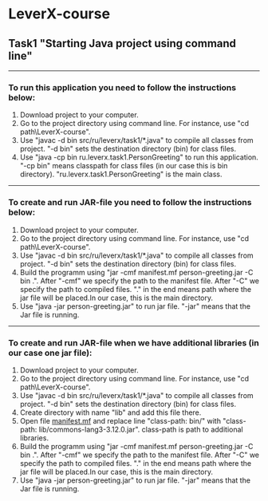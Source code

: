 # LeverX-course
## Task1 "Starting Java project using command line"
---
### To run this application you need to follow the instructions below:
1. Download project to your computer.
2. Go to the project directory using command line. For instance, use "cd path\LeverX-course".
3. Use "javac -d bin src/ru/leverx/task1/*.java" to compile all classes from project. "-d bin" sets the destination directory (bin) for class files.
4. Use "java -cp bin ru.leverx.task1.PersonGreeting" to run this application. "-cp bin" means classpath for class files (in our case this is bin directory). "ru.leverx.task1.PersonGreeting" is the main class.
---
### To create and run JAR-file you need to follow the instructions below:
1. Download project to your computer.
2. Go to the project directory using command line. For instance, use "cd path\LeverX-course".
3. Use "javac -d bin src/ru/leverx/task1/*.java" to compile all classes from project. "-d bin" sets the destination directory (bin) for class files.
4. Build the programm using "jar -cmf manifest.mf person-greeting.jar -C bin .". After "-cmf" we specify the path to the manifest file. After "-C" we specify the path to compiled files. "." in the end means path where the jar file will be placed.In our case, this is the main directory.
5. Use "java -jar person-greeting.jar" to run jar file. "-jar" means that the Jar file is running.
---
### To create and run JAR-file when we have additional libraries (in our case one jar file):
1. Download project to your computer.
2. Go to the project directory using command line. For instance, use "cd path\LeverX-course".
3. Use "javac -d bin src/ru/leverx/task1/*.java" to compile all classes from project. "-d bin" sets the destination directory (bin) for class files.
4. Create directory with name "lib" and add this file there.
5. Open file [manifest.mf](manifest.mf) and replace line "class-path: bin/" with "class-path: lib/commons-lang3-3.12.0.jar". class-path is path to additional libraries.
6. Build the programm using "jar -cmf manifest.mf person-greeting.jar -C bin .". After "-cmf" we specify the path to the manifest file. After "-C" we specify the path to compiled files. "." in the end means path where the jar file will be placed.In our case, this is the main directory.
7. Use "java -jar person-greeting.jar" to run jar file. "-jar" means that the Jar file is running.
